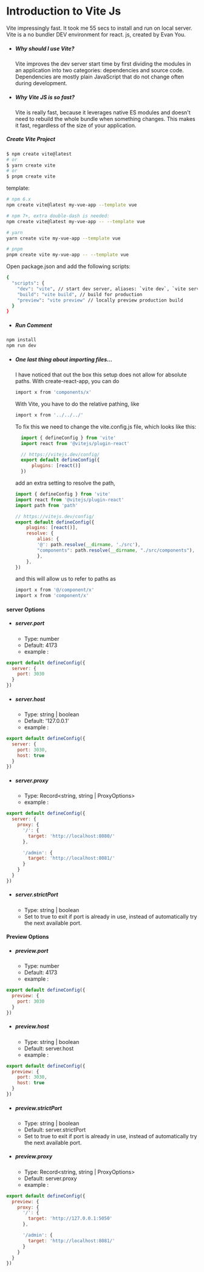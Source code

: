 
# Introduction to Vite Js
  Vite impressingly fast. It took me 55 secs to install and run on local server. Vite is a no bundler DEV environment for react. js, created by Evan You. 
- ##### Why should I use Vite?
  Vite improves the dev server start time by first dividing the modules in an application into two categories: dependencies and source code. Dependencies are mostly plain JavaScript that do not change often during development.
- ##### Why Vite JS is so fast?
  Vite is really fast, because it leverages native ES modules and doesn't need to rebuild the whole bundle when something changes. This makes it fast, regardless of the size of your application.

##### Create Vite Project

```sh 
$ npm create vite@latest
# or
$ yarn create vite
# or
$ pnpm create vite
```
template:
```sh 
# npm 6.x
npm create vite@latest my-vue-app --template vue

# npm 7+, extra double-dash is needed:
npm create vite@latest my-vue-app -- --template vue

# yarn
yarn create vite my-vue-app --template vue

# pnpm
pnpm create vite my-vue-app -- --template vue
```
Open package.json and add the following scripts:

```sh
{
  "scripts": {
    "dev": "vite", // start dev server, aliases: `vite dev`, `vite serve`
    "build": "vite build", // build for production
    "preview": "vite preview" // locally preview production build
  }
}
```
- ##### Run Comment 
```sh 
npm install
npm run dev
```
- ##### One last thing about importing files...
  I have noticed that out the box this setup does not allow for absolute paths. With create-react-app, you can do

  ```sh 
  import x from 'components/x'
  ```
   With Vite, you have to do the relative pathing, like
  ```sh 
  import x from '../../../'
  ```
  To fix this we need to change the vite.config.js file, which looks like this:

  ```javaScript 
    import { defineConfig } from 'vite' 
    import react from '@vitejs/plugin-react'

    // https://vitejs.dev/config/
    export default defineConfig({
        plugins: [react()]
    })
  ```
  add an extra setting to resolve the path,
    ```javaScript 
    import { defineConfig } from 'vite' 
    import react from '@vitejs/plugin-react'
    import path from 'path'

    // https://vitejs.dev/config/
    export default defineConfig({
        plugins: [react()],
        resolve: {
            alias: {
            '@': path.resolve(__dirname, './src'),
            "components": path.resolve(__dirname, "./src/components"),
            },
        },
    })
  ```
  and this will allow us to refer to paths as
  ```sh 
  import x from '@/component/x'
  import x from 'component/x'
  ```

#### server Options
- ##### server.port
  - Type: number
  - Default: 4173
  - example :
```javascript 
export default defineConfig({
  server: {
    port: 3030
  }
})
```
- ##### server.host
  - Type: string | boolean
  - Default: '127.0.0.1'
  - example :
```javascript 
export default defineConfig({
  server: {
    port: 3030,
    host: true
  }
})
```
- ##### server.proxy
  - Type: Record<string, string | ProxyOptions>
  - example :
```javascript 
export default defineConfig({
  server: {
    proxy: {
      '/': {
        target: 'http://localhost:8080/'
      },

      '/admin': {
        target: 'http://localhost:8081/'
      }
    }
  }
})
```
- ##### server.strictPort
  - Type: string | boolean
  - Set to true to exit if port is already in use, instead of automatically try the next available port.

#### Preview Options
- ##### preview.port
  - Type: number
  - Default: 4173
  - example :
```javascript 
export default defineConfig({
  preview: {
    port: 3030
  }
})
```
- ##### preview.host
  - Type: string | boolean
  - Default: server.host
  - example :
```javascript 
export default defineConfig({
  preview: {
    port: 3030,
    host: true
  }
})
```
- ##### preview.strictPort
  - Type: string | boolean
  - Default: server.strictPort
  - Set to true to exit if port is already in use, instead of automatically try the next available port.
  
- ##### preview.proxy
  - Type: Record<string, string | ProxyOptions>
  - Default: server.proxy
  - example :
```javascript 
export default defineConfig({
  preview: {
    proxy: {
      '/': {
        target: 'http://127.0.0.1:5050'
      },

      '/admin': {
        target: 'http://localhost:8081/'
      }
    }
  }
})
```